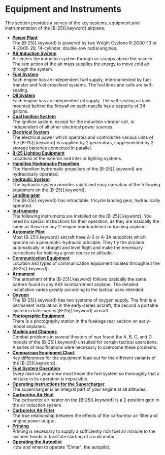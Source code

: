
Equipment and Instruments
=========================

This section provides a survey of the key systems, equipment and
instrumentation of the [B-25]{.keyword} airplane.

-   **[Power Plant](../mdita/power_plant.md)**\
    The [B-25]{.keyword} is powered by two Wright Cyclone R-2G00-13 or
    R-2G00-29, 14-cylinder, double-row radial engines.
-   **[Air Induction System](../mdita/air_induction_system.md)**\
    Air enters the induction system through air scoops above the
    nacelle. The ram action of the air mass supplies the energy to move
    cold air through the system.
-   **[Fuel System](../mdita/fuel_system.md)**\
    Each engine has an independent fuel supply, interconnected by fuel
    transfer and fuel crossfeed systems. The fuel lines and cells are
    self-sealing.
-   **[Oil System](../mdita/oil_system.md)**\
    Each engine has an independent oil supply. The self-sealing oil tank
    mounted behind the firewall on each nacelle has a capacity of 34
    gallons.
-   **[Dual Ignition System](../mdita/dual_ignition_system.md)**\
    The ignition system, except for the induction vibrator coil, is
    independent of all other electrical power sources.
-   **[Electrical System](../mdita/electrical_system.md)**\
    The electrical power which operates and controls the various units
    of the [B-25]{.keyword} is supplied by 2 generators, supplemented by
    2 storage batteries connected in parallel.
-   **[B-25 Lighting
    Equipment](../mdita/b_25_lighting_equipment.md)**\
    Locations of the exterior and interior lighting systems.
-   **[Hamilton Hydromatic
    Propellers](../mdita/hamilton_hydromatic_propellers.md)**\
    The Hamilton hydromatic propellers of the [B-25]{.keyword} are
    hydraulically operated.
-   **[Hydraulic System](../mdita/hydraulic_system.md)**\
    The hydraulic system provides quick and easy operation of the
    following equipment on the [B-25]{.keyword}.
-   **[Landing gear](../mdita/LandingGear.md)**\
    The [B-25]{.keyword} has retractable, tricycle landing gear,
    hydraulically operated.
-   **[Instruments](../mdita/instruments.md)**\
    The following instruments are installed on the [B-25]{.keyword}. You
    need no special instructions for their operation, as they are
    basically the same as those on any 2-engine bombardment or training
    airplane.
-   **[Automatic Pilot](../mdita/automatic_pilot.md)**\
    Most [B-25]{.keyword} aircraft have A-3 or A-3A autopilots which
    operate on a pneumatic-hydraulic principle. They fly the airplane
    automatically in straight and level flight and make the necessary
    corrections for holding a given course or altitude.
-   **[Communication
    Equipment](../mdita/communication_equipment.md)**\
    Location and types of communication equipment located throughout the
    [B-25]{.keyword}.
-   **[Armament](../mdita/armament.md)**\
    The armament of the [B-25]{.keyword} follows basically the same
    pattern found in any AAF bombardment airplane. The detailed
    installation varies greatly according to the tactical uses intended.
-   **[Oxygen](../mdita/oxygen.md)**\
    The [B-25]{.keyword} has two systems of oxygen supply. The first is
    a permanent installation in the early-series aircraft, the second a
    portable system in later-series [B-25]{.keyword} aircraft.
-   **[Photographic Equipment](../mdita/photographic_equipment.md)**\
    There is a photography station in the fuselage rear section on
    early-model airplanes.
-   **[Models and Changes](../mdita/models_and_changes.md)**\
    Combat problems in several theaters of war found the A, B, C, and D
    models of the [B-25]{.keyword} unsuited for certain tactical
    operations. A series of modifications were necessary to overcome
    these problems.
-   **[Comparison Equipment
    Chart](../mdita/comparison_equipment_chart.md)**\
    Key differences for the equipment load-out for the different
    variants of the [B-25]{.keyword}.
-   **[Fuel System Operation](../mdita/fuel_system_operation.md)**\
    Every man on your crew must know the fuel system so thoroughly that
    a mistake in its operation is impossible.
-   **[Operating Instructions for the
    Supercharger](../mdita/operating_instructions_for_the_supercharger.md)**\
    The supercharger is an integral part of your engine at all
    altitudes.
-   **[Carburetor Air Heat](../mdita/carburetor_air_heat.md)**\
    The carburetor air heater on the [B-25]{.keyword} is a 2-position
    gate in the air induction system.
-   **[Carburetor Air Filter](../mdita/carburetor_air_filter.md)**\
    The true relationship between the effects of the carburetor air
    filter and engine power output.
-   **[Priming](../mdita/priming.md)**\
    Priming is necessary to supply a sufficiently rich fuel air mixture
    to the cylinder heads to facilitate starting of a cold motor.
-   **[Operating the
    Autopilot](../mdita/operating_the_autopilot.md)**\
    How and when to operate \"Elmer\", the autopilot.

